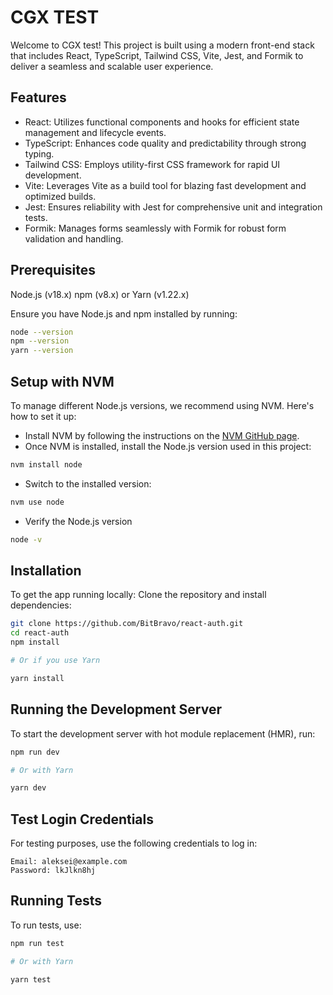 # CGX TEST

Welcome to CGX test! This project is built using a modern front-end stack that includes React, TypeScript, Tailwind CSS, Vite, Jest, and Formik to deliver a seamless and scalable user experience.

## Features

- React: Utilizes functional components and hooks for efficient state management and lifecycle events.
- TypeScript: Enhances code quality and predictability through strong typing.
- Tailwind CSS: Employs utility-first CSS framework for rapid UI development.
- Vite: Leverages Vite as a build tool for blazing fast development and optimized builds.
- Jest: Ensures reliability with Jest for comprehensive unit and integration tests.
- Formik: Manages forms seamlessly with Formik for robust form validation and handling.

## Prerequisites

Node.js (v18.x)
npm (v8.x) or Yarn (v1.22.x)

Ensure you have Node.js and npm installed by running:

```bash
node --version
npm --version
yarn --version
```

## Setup with NVM

To manage different Node.js versions, we recommend using NVM. Here's how to set it up:

- Install NVM by following the instructions on the [NVM GitHub page](https://github.com/nvm-sh/nvm).
- Once NVM is installed, install the Node.js version used in this project:

```bash
nvm install node
```

- Switch to the installed version:

```bash
nvm use node
```

- Verify the Node.js version

```bash
node -v
```

## Installation

To get the app running locally:
Clone the repository and install dependencies:

```bash
git clone https://github.com/BitBravo/react-auth.git
cd react-auth
npm install

# Or if you use Yarn

yarn install
```

## Running the Development Server

To start the development server with hot module replacement (HMR), run:

```bash
npm run dev

# Or with Yarn

yarn dev
```

## Test Login Credentials

For testing purposes, use the following credentials to log in:

    Email: aleksei@example.com
    Password: lkJlkn8hj

## Running Tests

To run tests, use:

```bash
npm run test

# Or with Yarn

yarn test
```
